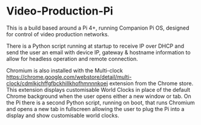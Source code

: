 # Video-Production-Pi

This is a build based around a Pi 4+, running Companion Pi OS, designed for control of video production networks. 

There is a Python script running at startup to receive IP over DHCP and send the user an email with device IP, gateway & hostname information to allow for headless operation and remote connection. 

Chromium is also installed with the Multi-clock https://chrome.google.com/webstore/detail/multi-clock/cdmlkjchffgfbckhillkhofhmnnnkoej extension from the Chrome store. This extension displays customisable World Clocks in place of the default Chrome background when the user opens either a new window or tab. On the Pi there is a second Python script, running on boot, that runs Chromium and opens a new tab in fullscreen allowing the user to plug the Pi into a display and show customisable world clocks. 
